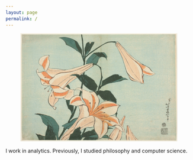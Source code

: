 ```yaml
---
layout: page
permalink: /
---
```


<figure>
  <a href="https://www.artic.edu/artworks/25102/lilies-from-an-untitled-series-of-large-flowers">
    <img src="/assets/images/lillies.jpg" alt="Lilies by Katsushika Hokusai">
  </a>
</figure>

I work in analytics. Previously, I studied philosophy and computer science.